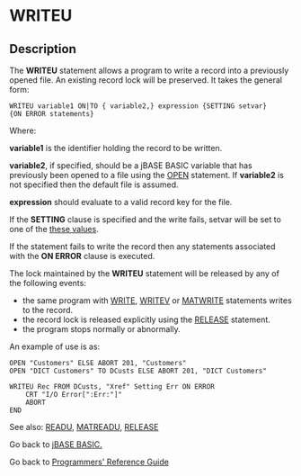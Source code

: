 # WRITEU

<PageHeader />

## Description

The **WRITEU** statement allows a program to write a record into a previously opened file. An existing record lock will be preserved. It takes the general form:

```
WRITEU variable1 ON|TO { variable2,} expression {SETTING setvar}
{ON ERROR statements}
```

Where:

**variable1** is the identifier holding the record to be written.

**variable2**, if specified, should be a jBASE BASIC variable that has previously been opened to a file using the [OPEN](./../open) statement. If **variable2** is not specified then the default file is assumed.

**expression** should evaluate to a valid record key for the file.

If the **SETTING** clause is specified and the write fails, setvar will be set to one of the [these values](./../incremental-file-errors).

If the statement fails to write the record then any statements associated with the **ON ERROR** clause is executed.

The lock maintained by the **WRITEU** statement will be released by any of the following events:

- the same program with [WRITE](./../write), [WRITEV](./../writev) or [MATWRITE](./../matwrite) statements writes to the record.
- the record lock is released explicitly using the [RELEASE](./../release) statement.
- the program stops normally or abnormally.

An example of use is as:

```
OPEN "Customers" ELSE ABORT 201, "Customers"
OPEN "DICT Customers" TO DCusts ELSE ABORT 201, "DICT Customers"

WRITEU Rec FROM DCusts, "Xref" Setting Err ON ERROR
    CRT "I/O Error[":Err:"]"
    ABORT
END
```

See also: [READU](./../readu), [MATREADU](./../matreadu), [RELEASE](./../release)

Go back to [jBASE BASIC.](./../jbase-basic-programmers-reference-guide)

Go back to [Programmers' Reference Guide](./../../reference-guides/jbc/README.md)

<PageFooter />
